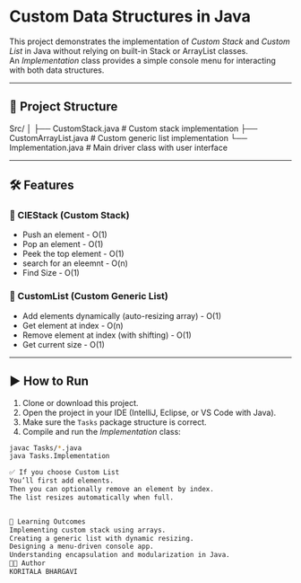 # Custom Data Structures in Java

This project demonstrates the implementation of *Custom Stack* and *Custom List* in Java without relying on built-in Stack or ArrayList classes.  
An *Implementation* class provides a simple console menu for interacting with both data structures.

---

## 📂 Project Structure
Src/ │ ├── CustomStack.java # Custom stack implementation ├── CustomArrayList.java # Custom generic list implementation └── Implementation.java # Main driver class with user interface



---

## 🛠 Features

### 🔹 CIEStack (Custom Stack)
- Push an element  - O(1)
- Pop an element  - O(1)
- Peek the top element  - O(1)
- search for an eleemnt - O(n)
- Find Size - O(1) 

### 🔹 CustomList (Custom Generic List)
- Add elements dynamically (auto-resizing array)  - O(1)
- Get element at index  - O(n)
- Remove element at index (with shifting)  - O(1)
- Get current size  - O(1)

---

## ▶ How to Run

1. Clone or download this project.  
2. Open the project in your IDE (IntelliJ, Eclipse, or VS Code with Java).  
3. Make sure the `Tasks` package structure is correct.  
4. Compile and run the *Implementation* class:

```bash
javac Tasks/*.java
java Tasks.Implementation

✅ If you choose Custom List
You’ll first add elements.
Then you can optionally remove an element by index.
The list resizes automatically when full.


📖 Learning Outcomes
Implementing custom stack using arrays.
Creating a generic list with dynamic resizing.
Designing a menu-driven console app.
Understanding encapsulation and modularization in Java.
👩‍💻 Author
KORITALA BHARGAVI




